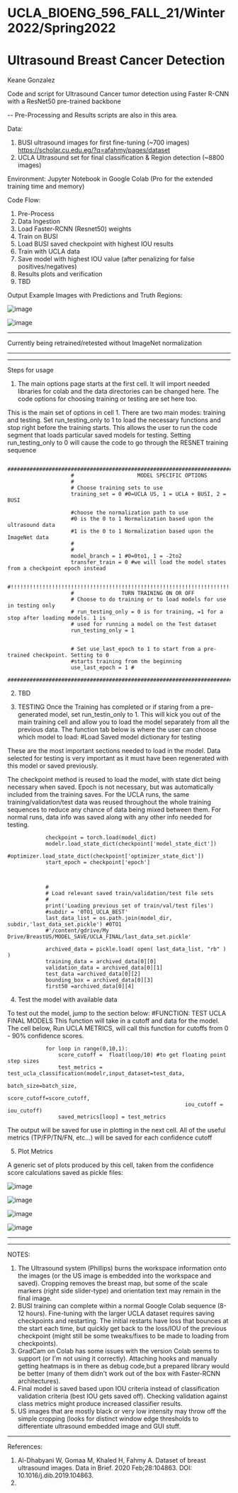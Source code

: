 # UCLA_BIOENG_596_FALL_21/Winter 2022/Spring2022
# Ultrasound Breast Cancer Detection
Keane Gonzalez

Code and script for Ultrasound Cancer tumor detection using Faster R-CNN with a ResNet50 pre-trained backbone

-- Pre-Processing and Results scripts are also in this area.


Data:
1. BUSI ultrasound images for first fine-tuning (~700 images)
    https://scholar.cu.edu.eg/?q=afahmy/pages/dataset
3. UCLA Ultrasound set for final classification & Region detection (~8800 images)


Environment:
  Jupyter Notebook in Google Colab (Pro for the extended training time and memory)
 
Code Flow:
1. Pre-Process
2. Data Ingestion
3. Load Faster-RCNN (Resnet50) weights
4. Train on BUSI
5. Load BUSI saved checkpoint with highest IOU results
6. Train with UCLA data
7. Save model with highest IOU value (after penalizing for false positives/negatives)
8. Results plots and verification
9. TBD
  
 Output Example Images with Predictions and Truth Regions:
 
 
![image](https://user-images.githubusercontent.com/27804848/157021672-02047753-a4fa-4568-a18a-a00a829afe0b.png)

![image](https://user-images.githubusercontent.com/27804848/157021810-e5c640ba-8816-40e3-9cc1-dc20166a5d90.png)


***
Currently being retrained/retested without ImageNet normalization
***

***
Steps for usage
1. The main options page starts at the first cell. It will import needed libraries for colab and the data directories can be changed here. The code options for choosing training or testing are set here too.


This is the main set of options in cell 1. There are two main modes: training and testing. Set run_testing_only to 1 to load the necessary functions and stop right before the training starts. This allows the user to run the code segment that loads particular saved models for testing. Setting run_testing_only to 0 will cause the code to go through the RESNET training sequence

                        ################################################################################
                        #                    MODEL SPECIFIC OPTIONS
                        #
                        # Choose training sets to use
                        training_set = 0 #0=UCLA US, 1 = UCLA + BUSI, 2 = BUSI

                        #choose the normalization path to use
                        #0 is the 0 to 1 Normalization based upon the ultrasound data
                        #1 is the 0 to 1 Normalization based upon the ImageNet data
                        #
                        #
                        model_branch = 1 #0=0to1, 1 = -2to2
                        transfer_train = 0 #we will load the model states from a checkpoint epoch instead

                        #!!!!!!!!!!!!!!!!!!!!!!!!!!!!!!!!!!!!!!!!!!!!!!!!!!!!!!!!!!!!!!!!!!!!!!!!!!!!!!!
                        #               TURN TRAINING ON OR OFF
                        # Choose to do training or to load models for use in testing only
                        # run_testing_only = 0 is for training, =1 for a stop after loading models. 1 is
                        # used for running a model on the Test dataset
                        run_testing_only = 1


                        # Set use_last_epoch to 1 to start from a pre-trained checkpoint. Setting to 0
                        #starts training from the beginning
                        use_last_epoch = 1 #
                        ################################################################################


2. TBD


3. TESTING
Once the Training has completed or if staring from a pre-generated model, set run_testin_only to 1. This will kick you out of the main training cell and allow you to load the model separately from all the previous data.  The function tab below is where the user can choose which model to load:
                #Load Saved model dictionary for testing


These are the most important sections needed to load in the model. Data selected for testing is very important as it must have been regenerated with this model or saved previously.

The checkpoint method is reused to load the model, with state dict being necessary when saved. Epoch is not necessary, but was automatically included from the training saves. For the UCLA runs, the same training/validation/test data was reused throughout the whole training sequences to reduce any chance of data being mixed between them. For normal runs, data info was saved along with any other info needed for testing.


                checkpoint = torch.load(model_dict)
                modelr.load_state_dict(checkpoint['model_state_dict'])
                #optimizer.load_state_dict(checkpoint['optimizer_state_dict'])
                start_epoch = checkpoint['epoch']



                #
                # Load relevant saved train/validation/test file sets
                #
                print('Loading previous set of train/val/test files')
                #subdir = '0TO1_UCLA_BEST'
                last_data_list = os.path.join(model_dir, subdir,'last_data_set.pickle') #0TO1
                #'/content/gdrive/My Drive/BreastUS/MODEL_SAVE/UCLA_FINAL/last_data_set.pickle'

                archived_data = pickle.load( open( last_data_list, "rb" ) )
                training_data = archived_data[0][0]
                validation_data = archived_data[0][1]
                test_data =archived_data[0][2]
                bounding_box = archived_data[0][3]
                first50 =archived_data[0][4]



4. Test the model with available data

To test out the model, jump to the section below:
                        #FUNCTION: TEST UCLA FINAL MODELS
This function will take in a cutoff and data for the model. The cell below, Run UCLA METRICS, will call this function for cutoffs from 0 - 90% confidence scores. 




                for loop in range(0,10,1):
                    score_cutoff =  float(loop/10) #to get floating point step sizes
                    test_metrics = test_ucla_classification(modelr,input_dataset=test_data, 
                                                            batch_size=batch_size, 
                                                            score_cutoff=score_cutoff, 
                                                            iou_cutoff = iou_cutoff)
                    saved_metrics[loop] = test_metrics


The output will be saved for use in plotting in the next cell. All of the useful metrics (TP/FP/TN/FN, etc...) will be saved for each confidence cutoff



5. Plot Metrics

A generic set of plots produced by this cell, taken from the confidence score calculations saved as pickle files:

![image](https://user-images.githubusercontent.com/27804848/172364215-4198c7e7-47fe-4647-84d2-b61361540c7c.png)


![image](https://user-images.githubusercontent.com/27804848/172364272-74a26b65-d0db-46cd-958c-2a7d2d935a49.png)


![image](https://user-images.githubusercontent.com/27804848/172364345-aa1f2887-a9fe-43ba-9ce1-ba5f84820b78.png)

![image](https://user-images.githubusercontent.com/27804848/172364395-8eff24eb-659d-4a1c-9faa-b211751683ee.png)






***

***
NOTES:
1. The Ultrasound system (Phillips) burns the workspace information onto the images (or the US image is embedded into the workspace and saved). Cropping removes the breast map, but some of the scale markers (right side slider-type) and orientation text may remain in the final image.
2. BUSI training can complete within a normal Google Colab sequence (8-12 hours). Fine-tuning with the larger UCLA dataset requires saving checkpoints and restarting. The initial restarts have loss that bounces at the start each time, but quickly get back to the loss/IOU of the previous checkpoint (might still be some tweaks/fixes to be made to loading from checkpoints).
3. GradCam on Colab has some issues with the version Colab seems to support (or I'm not using it correctly). Attaching hooks and manually getting heatmaps is in there as debug code,but a prepared library would be better (many of them didn't work out of the box with Faster-RCNN architectures).
4. Final model is saved based upon IOU criteria instead of classification validation criteria (best IOU gets saved off). Checking validation against class metrics might produce increased classifier results.
5. US images that are mostly black or very low intensity may throw off the simple cropping (looks for distinct window edge thresholds to differentiate ultrasound embedded image and GUI stuff.
***

References:
1. Al-Dhabyani W, Gomaa M, Khaled H, Fahmy A. Dataset of breast ultrasound images. Data in Brief. 2020 Feb;28:104863. DOI: 10.1016/j.dib.2019.104863.
2. 
